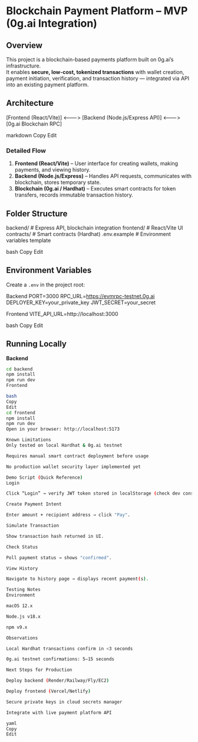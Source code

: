 # Blockchain Payment Platform – MVP (0g.ai Integration)

## Overview
This project is a blockchain-based payments platform built on 0g.ai’s infrastructure.  
It enables **secure, low-cost, tokenized transactions** with wallet creation, payment initiation, verification, and transaction history — integrated via API into an existing payment platform.

## Architecture
[Frontend (React/Vite)] <---> [Backend (Node.js/Express API)] <---> [0g.ai Blockchain RPC]

markdown
Copy
Edit

### Detailed Flow
1. **Frontend (React/Vite)** – User interface for creating wallets, making payments, and viewing history.
2. **Backend (Node.js/Express)** – Handles API requests, communicates with blockchain, stores temporary state.
3. **Blockchain (0g.ai / Hardhat)** – Executes smart contracts for token transfers, records immutable transaction history.

## Folder Structure
backend/ # Express API, blockchain integration
frontend/ # React/Vite UI
contracts/ # Smart contracts (Hardhat)
.env.example # Environment variables template

bash
Copy
Edit

## Environment Variables
Create a `.env` in the project root:

Backend
PORT=3000
RPC_URL=https://evmrpc-testnet.0g.ai
DEPLOYER_KEY=your_private_key
JWT_SECRET=your_secret

Frontend
VITE_API_URL=http://localhost:3000

bash
Copy
Edit

## Running Locally

**Backend**
```bash
cd backend
npm install
npm run dev
Frontend

bash
Copy
Edit
cd frontend
npm install
npm run dev
Open in your browser: http://localhost:5173

Known Limitations
Only tested on local Hardhat & 0g.ai testnet

Requires manual smart contract deployment before usage

No production wallet security layer implemented yet

Demo Script (Quick Reference)
Login

Click “Login” → verify JWT token stored in localStorage (check dev console).

Create Payment Intent

Enter amount + recipient address → click "Pay".

Simulate Transaction

Show transaction hash returned in UI.

Check Status

Poll payment status → shows "confirmed".

View History

Navigate to history page → displays recent payment(s).

Testing Notes
Environment

macOS 12.x

Node.js v18.x

npm v9.x

Observations

Local Hardhat transactions confirm in <3 seconds

0g.ai testnet confirmations: 5–15 seconds

Next Steps for Production

Deploy backend (Render/Railway/Fly/EC2)

Deploy frontend (Vercel/Netlify)

Secure private keys in cloud secrets manager

Integrate with live payment platform API

yaml
Copy
Edit
